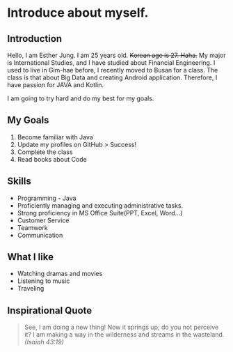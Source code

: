 Introduce about myself.
=======================

Introduction
------------
Hello, I am Esther Jung.
I am 25 years old. ~~Korean age is 27. Haha.~~
My major is International Studies, and I have studied about Financial Engineering.
I used to live in Gim-hae before, I recently moved to Busan for a class.
The class is that about Big Data and creating Android application.
Therefore, I have passion for JAVA and Kotlin.

I am going to try hard and do my best for my goals.

My Goals
--------
1. Become familiar with Java
2. Update my profiles on GitHub > Success!
3. Complete the class
4. Read books about Code

Skills
------
- Programming - Java
- Proficiently managing and executing administrative tasks.
- Strong proficiency in MS Office Suite(PPT, Excel, Word…)
- Customer Service
- Teamwork
- Communication

What I like
-----------
- Watching dramas and movies
- Listening to music
- Traveling

Inspirational Quote
-------------------
> See, I am doing a new thing! Now it springs up; do you not perceive it? I am making a way in the wilderness and streams in the wasteland. <!-- -->
> _(Isaiah 43:19)_






